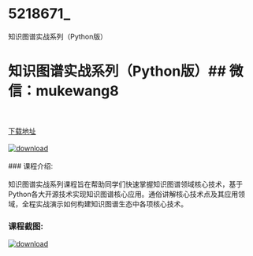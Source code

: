# 5218671_
知识图谱实战系列（Python版）
# 知识图谱实战系列（Python版）## 微信：mukewang8
<br/></br>[下载地址](http://www.36tz.cn/article/5218671 "下载地址")
<br/></br>[![download](http://36tz.cn/muke_img/2021_02_1-90-300x238.png "下载地址")](http://www.36tz.cn/article/5218671 "下载地址")
<br/></br>### 课程介绍:<br/></br>知识图谱实战系列课程旨在帮助同学们快速掌握知识图谱领域核心技术，基于Python各大开源技术实现知识图谱核心应用。通俗讲解核心技术点及其应用领域，全程实战演示如何构建知识图谱生态中各项核心技术。

### 课程截图:
[![download](http://36tz.cn/muke_img/2021_02_2-96.png "下载地址")](http://www.36tz.cn/article/5218671 "下载地址")
